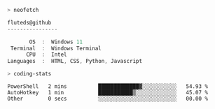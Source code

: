 ```zsh
> neofetch
```

<!--align="left" src="https://github.com/fluteds.png" alt="logo.png" width="200"/>-->

```csharp
fluteds@github
----------------

       OS  :  Windows 11
 Terminal  :  Windows Terminal
      CPU  :  Intel
Languages  :  HTML, CSS, Python, Javascript
```

```zsh
> coding-stats
```

<!--START_SECTION:waka-->

```text
PowerShell   2 mins          █████████████▓░░░░░░░░░░░   54.93 %
AutoHotkey   1 min           ███████████▒░░░░░░░░░░░░░   45.07 %
Other        0 secs          ░░░░░░░░░░░░░░░░░░░░░░░░░   00.00 %
```

<!--END_SECTION:waka-->
